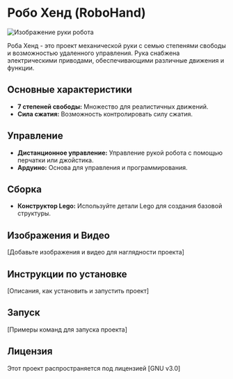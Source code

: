 # Робо Хенд (RoboHand)

![Изображение руки робота](https://mega.nz/file/R7gQyAKD#HhgcsQkdUUez2zdCNZYgKHbnR9-ZCrSi6IZHCaX3HIw)

Роба Хенд - это проект механической руки с семью степенями свободы и возможностью удаленного управления. Рука снабжена электрическими приводами, обеспечивающими различные движения и функции.

## Основные характеристики
- **7 степеней свободы:** Множество для реалистичных движений.
- **Сила сжатия:** Возможность контролировать силу сжатия.

## Управление
- **Дистанционное управление:** Управление рукой робота с помощью перчатки или джойстика.
- **Ардуино:** Основа для управления и программирования.

## Сборка
- **Конструктор Lego:** Используйте детали Lego для создания базовой структуры.

## Изображения и Видео
[Добавьте изображения и видео для наглядности проекта]

## Инструкции по установке
[Описания, как установить и запустить проект]

## Запуск
[Примеры команд для запуска проекта]

## Лицензия
Этот проект распространяется под лицензией [GNU v3.0]
